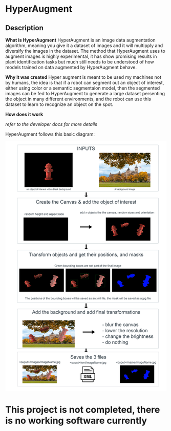 # HyperAugment

## Description

**What is HyperAugment**
HyperAugment is an image data augmentation algorithm, meaning you give it a dataset of images and it will multipply and diversify the images in the dataset. The method that HyperAugment uses to augment images is highly experimental, it has show promising results in plant identification tasks but much still needs to be understood of how models trained on data augmented by HyperAugment behave.

**Why it was created**
Hyper augment is meant to be used my machines not by humans, the idea is that if a robot can segment out an object of interest, either using color or a semantic segmentaion model, then the segmented images can be fed to HyperAugment to generate a large dataset persenting the object in many different environments, and the robot can use this dataset to learn to recognize an object on the spot.

**How does it work**

*refer to the developer docs for more details*

HyperAugment follows this basic diagram:

![basic diagram](./docs/images/augment-flow.png)





# This project is not completed, there is no working software currently

